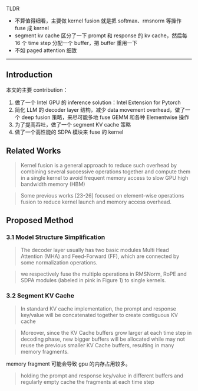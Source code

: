 
TLDR

- 不算值得细看，主要做 kernel fusion 就是把 softmax、rmsnorm 等操作 fuse 成 kernel
- segment kv cache 区分了一下 prompt 和 response 的 kv cache，然后每 16 个 time step 分配一个 buffer，把 buffer 重用一下
- 不如 paged attention 细致

------
## Introduction

本文的主要 contribution：

1. 做了一个 Intel GPU 的 inference solution：Intel Extension for Pytorch
2. 简化 LLM 的 decoder layer 结构，减少 data movement overhead，做了一个 deep fusion 策略，来尽可能多地 fuse GEMM 和各种 Elementwise 操作
3. 为了提高吞吐，做了一个 segment KV cache 策略
4. 做了一个高性能的 SDPA 模块来 fuse 的 kernel

## Related Works

> Kernel fusion is a general approach to reduce such overhead by combining several successive operations together and compute them in a single kernel to avoid frequent memory access to slow GPU high bandwidth memory (HBM)


> Some previous works [23-26] focused on element-wise operations fusion to reduce kernel launch and memory access overhead.


##  Proposed Method

### 3.1 Model Structure Simplification

> The decoder layer usually has two basic modules Multi Head Attention (MHA) and Feed-Forward (FF), which are connected by some normalization operations.


> we respectively fuse the multiple operations in RMSNorm, RoPE and SDPA modules (labeled in pink in Figure 1) to single kernels.


### 3.2 Segment KV Cache

> In standard KV cache implementation, the prompt and response key/value will be concatenated together to create contiguous KV cache

> Moreover, since the KV Cache buffers grow larger at each time step in decoding phase, new bigger buffers will be allocated while may not reuse the previous smaller KV Cache buffers, resulting in many memory fragments.

memory fragment 可能会导致 gpu 的内存占用较多。

> holding the prompt and response key/value in different buffers and regularly empty cache the fragments at each time step

